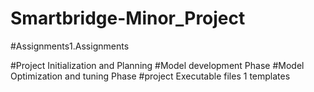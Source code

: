 # Smartbridge-Minor_Project
#Assignments1.Assignments

#Project Initialization and Planning
#Model development Phase
#Model Optimization and tuning Phase
#project Executable files 1 templates
#
